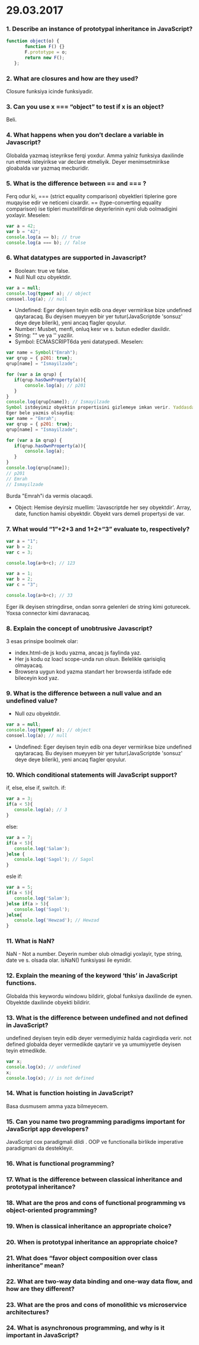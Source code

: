 # 29.03.2017
### 1. Describe an instance of prototypal inheritance in JavaScript?
 ```javascript
 function object(o) {
        function F() {}
        F.prototype = o;
        return new F();
    };
```
### 2. What are closures and how are they used?
Closure funksiya icinde funksiyadir.
### 3. Can you use x === “object” to test if x is an object?
Beli.
### 4. What happens when you don’t declare a variable in Javascript?
Globalda yazmaq isteyrikse ferqi yoxdur. Amma yalniz funksiya daxilinde run etmek isteyirikse var declare etmeliyik. Deyer menimsetmirikse gloabalda var yazmaq mecburidir.
### 5. What is the difference between == and === ?
Ferq odur ki, === (strict equality comparison) obyektleri tiplerine gore muqayise edir ve neticeni cixardir. == (type-converting equality comparison) ise tipleri muxtelifdirse deyerlerinin eyni olub oolmadigini yoxlayir. Meselen: 
 ```javascript
var a = 42;
var b = "42";
console.log(a == b); // true
console.log(a === b); // false
 ```
### 6. What datatypes are supported in Javascript?
* Boolean:
true ve false.
* Null
Null ozu obyektdir.
 ```javascript
var a = null;
console.log(typeof a); // object
consoel.log(a); // null
 ```
* Undefined:
Eger deyisen teyin edib ona deyer vermirikse bize undefined qaytaracaq. Bu deyisen mueyyen bir yer tutur(JavaScriptde 'sonsuz' deye deye bilerik), yeni ancaq flagler qoyulur. 
* Number:
Musbet, menfi, onluq kesr ve s. butun ededler daxildir. 
* String:
"" ve ya '' yazilir. 
* Symbol:
ECMASCRIPT6da yeni datatypedi. Meselen:
 ```javascript
var name = Symbol("Emrah");
var qrup = { p201: true};
qrup[name] = "Ismayilzade";

for (var a in qrup) {
	if(qrup.hasOwnProperty(a)){
		console.log(a); // p201
	}
}
console.log(qrup[name]); // Ismayilzade
Symbol istdeyimiz obyektin propertisini gizlemeye imkan verir. Yaddasda mueyyen yer tutur amma bunu ekrana cixarmir.
Eger bele yazmis olsaydiq:
var name = "Emrah";
var qrup = { p201: true};
qrup[name] = "Ismayilzade";
 ```
 ```javascript
for (var a in qrup) {
	if(qrup.hasOwnProperty(a)){
		console.log(a); 
	}
}
console.log(qrup[name]); 
// p201
// Emrah
// Ismayilzade
 ```
Burda "Emrah"i da vermis olacaqdi.
* Object:
Hemise deyirsiz muellim: 'Javascriptde her sey obyektdir'. Array, date, function hamisi obyektdir. Obyekt vars demeli propertysi de var.
### 7. What would “1”+2+3 and 1+2+“3” evaluate to, respectively?
 ```javascript
var a = "1";
var b = 2;
var c = 3;

console.log(a+b+c); // 123

var a = 1;
var b = 2;
var c = "3";

console.log(a+b+c); // 33
 ```
Eger ilk deyisen stringdirse, ondan sonra gelenleri de string kimi goturecek. Yoxsa connector kimi davranacaq.
### 8. Explain the concept of unobtrusive Javascript?
3 esas prinsipe boolmek olar: 
* index.html-de js kodu yazma, ancaq js faylinda yaz.
* Her js kodu oz loacl scope-unda run olsun. Belelikle qarisiqliq olmayacaq.
* Browsera uygun kod yazma standart her browserda istifade ede bileceyin kod yaz.
### 9. What is the difference between a null value and an undefined value?
* Null ozu obyektdir.
 ```javascript
var a = null;
console.log(typeof a); // object
consoel.log(a); // null
 ```
* Undefined:
Eger deyisen teyin edib ona deyer vermirikse bize undefined qaytaracaq. Bu deyisen mueyyen bir yer tutur(JavaScriptde 'sonsuz' deye deye bilerik), yeni ancaq flagler qoyulur.
### 10. Which conditional statements will JavaScript support?
if, else, else if, switch.
if: 
 ```javascript
var a = 3;
if(a < 5){
	console.log(a); // 3
} 
 ```
else:
 ```javascript
var a = 7;
if(a < 5){
	console.log('Salam');
}else {
	console.log('Sagol'); // Sagol
}
 ```
esle if:
 ```javascript
var a = 5;
if(a < 5){
	console.log('Salam');
}else if(a > 5){
	console.log('Sagol');
}else{
	console.log('Hewzad'); // Hewzad
}
 ```
### 11. What is NaN? 
NaN - Not a number. Deyerin number olub olmadigi yoxlayir, type string, date ve s. olsada olar. isNaN() funksiyasi ile eynidir.
### 12. Explain the meaning of the keyword ‘this’ in JavaScript functions.
Globalda this keywordu windowu bildirir, global funksiya daxilinde de eynen. Obyektde daxilinde obyekti bildirir. 
### 13. What is the difference between undefined and not defined in JavaScript?
undefined deyisen teyin edib deyer vermediyimiz halda cagirdiqda verir. not defined globalda deyer vermedikde qaytarir ve ya umumiyyetle deyisen teyin etmedikde.
 ```javascript
var x;
console.log(x); // undefined
x; 
console.log(x); // is not defined
 ```
### 14. What is function hoisting in JavaScript?
Basa dusmusem amma yaza bilmeyecem.
### 15. Can you name two programming paradigms important for JavaScript app developers?
JavaScript cox paradigmali dildi . OOP ve functionalla birlikde imperative paradigmani da destekleyir.
### 16. What is functional programming?
### 17. What is the difference between classical inheritance and prototypal inheritance?
### 18. What are the pros and cons of functional programming vs object-oriented programming?
### 19. When is classical inheritance an appropriate choice?
### 20. When is prototypal inheritance an appropriate choice?
### 21. What does “favor object composition over class inheritance” mean?
### 22. What are two-way data binding and one-way data flow, and how are they different?
### 23. What are the pros and cons of monolithic vs microservice architectures?
### 24. What is asynchronous programming, and why is it important in JavaScript?
